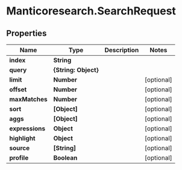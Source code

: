 # Manticoresearch.SearchRequest

## Properties

Name | Type | Description | Notes
------------ | ------------- | ------------- | -------------
**index** | **String** |  | 
**query** | **{String: Object}** |  | 
**limit** | **Number** |  | [optional] 
**offset** | **Number** |  | [optional] 
**maxMatches** | **Number** |  | [optional] 
**sort** | **[Object]** |  | [optional] 
**aggs** | **[Object]** |  | [optional] 
**expressions** | **Object** |  | [optional] 
**highlight** | **Object** |  | [optional] 
**source** | **[String]** |  | [optional] 
**profile** | **Boolean** |  | [optional] 


